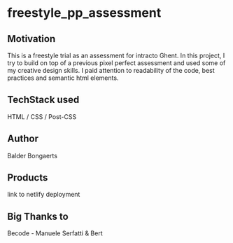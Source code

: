 # freestyle_pp_assessment

## Motivation
This is a freestyle trial as an assessment for intracto Ghent. In this project, I try to build on top of a previous 
pixel perfect assessment and used some of my creative design skills. I paid attention to readability of the code, 
best practices and semantic html elements.
## TechStack used
HTML / CSS / Post-CSS
## Author
Balder Bongaerts
## Products
link to netlify deployment

## Big Thanks to
Becode - Manuele Serfatti & Bert 